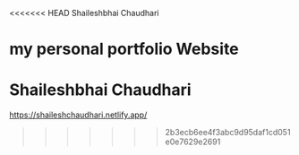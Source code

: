 <<<<<<< HEAD
Shaileshbhai Chaudhari

my personal portfolio Website
=======
# Shaileshbhai Chaudhari
https://shaileshchaudhari.netlify.app/
>>>>>>> 2b3ecb6ee4f3abc9d95daf1cd051e0e7629e2691
